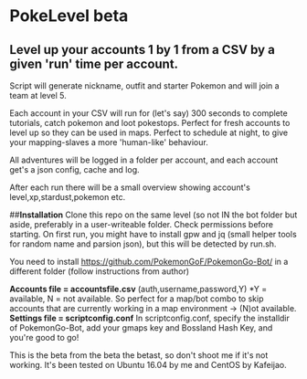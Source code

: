# PokeLevel beta 

## Level up your accounts 1 by 1 from a CSV by a given 'run' time per account.

Script will generate nickname, outfit and starter Pokemon and will join a team at level 5.

Each account in your CSV will run for (let's say) 300 seconds to complete tutorials, catch pokemon and loot pokestops.
Perfect for fresh accounts to level up so they can be used in maps.
Perfect to schedule at night, to give your mapping-slaves a more 'human-like' behaviour.

All adventures will be logged in a folder per account, and each account get's a json config, cache and log.

After each run there will be a small overview showing account's level,xp,stardust,pokemon etc.

##**Installation**
Clone this repo on the same level (so not IN the bot folder but aside, preferably in a user-writeable folder. Check permissions before starting. On first run, you might have to install gpw and jq (small helper tools for random name and parsion json), but this will be detected by run.sh.

You need to install https://github.com/PokemonGoF/PokemonGo-Bot/ in a different folder (follow instructions from author)

**Accounts file = accountsfile.csv**   (auth,username,password,Y)  *Y = available, N = not available. So perfect for a map/bot combo to skip accounts that are currently working in a map environment -> (N)ot available.
**Settings file = scriptconfig.conf**
In scriptconfig.conf, specify the installdir of PokemonGo-Bot, add your gmaps key and Bossland Hash Key, and you're good to go!


This is the beta from the beta the betast, so don't shoot me if it's not working. It's been tested on Ubuntu 16.04 by me and CentOS by Kafeijao.
